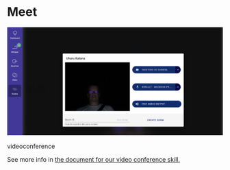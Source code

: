# Meet

![](img/mrrt.png)  

videoconference


See more info in [the document for our video conference skill.](../../../freeflow/skills/extra/videoconference.md)
